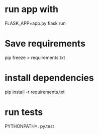 # run app with
FLASK_APP=app.py flask run

# Save requirements
pip freeze > requirements.txt

# install dependencies
pip install -r requirements.txt

# run tests
PYTHONPATH=. py.test